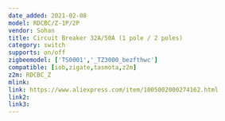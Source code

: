 ```yaml
---
date_added: 2021-02-08
model: RDCBC/Z-1P/2P
vendor: Sohan
title: Circuit Breaker 32A/50A (1 pole / 2 poles)
category: switch
supports: on/off
zigbeemodel: ['TS0001','_TZ3000_bezfthwc']
compatible: [iob,zigate,tasmota,z2m]
z2m: RDCBC_Z
mlink: 
link: https://www.aliexpress.com/item/1005002000274162.html
link2: 
link3: 
---
```


